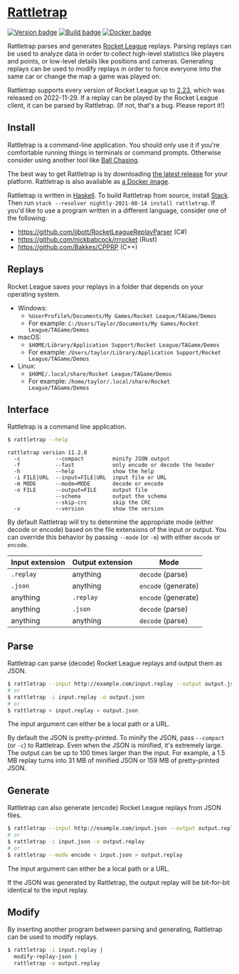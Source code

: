 # [Rattletrap][]

[![Version badge][]][version]
[![Build badge][]][build]
[![Docker badge][]][docker]

Rattletrap parses and generates [Rocket League][] replays. Parsing replays can
be used to analyze data in order to collect high-level statistics like players
and points, or low-level details like positions and cameras. Generating replays
can be used to modify replays in order to force everyone into the same car or
change the map a game was played on.

Rattletrap supports every version of Rocket League up to [2.23][], which was
released on 2022-11-29. If a replay can be played by the Rocket League client,
it can be parsed by Rattletrap. (If not, that's a bug. Please report it!)

## Install

Rattletrap is a command-line application. You should only use it if you're
comfortable running things in terminals or command prompts. Otherwise consider
using another tool like [Ball Chasing][].

The best way to get Rattletrap is by downloading [the latest release][] for
your platform. Rattletrap is also available as [a Docker image][docker].

Rattletrap is written in [Haskell][]. To build Rattletrap from source, install
[Stack][]. Then run `stack --resolver nightly-2021-08-14 install rattletrap`.
If you'd like to use a program written in a different language, consider one of
the following:

- <https://github.com/jjbott/RocketLeagueReplayParser> (C#)
- <https://github.com/nickbabcock/rrrocket> (Rust)
- <https://github.com/Bakkes/CPPRP> (C++)

## Replays

Rocket League saves your replays in a folder that depends on your operating
system.

- Windows:
  - `%UserProfile%/Documents/My Games/Rocket League/TAGame/Demos`
  - For example: `C:/Users/Taylor/Documents/My Games/Rocket League/TAGame/Demos`
- macOS:
  - `$HOME/Library/Application Support/Rocket League/TAGame/Demos`
  - For example: `/Users/taylor/Library/Application Support/Rocket League/TAGame/Demos`
- Linux:
  - `$HOME/.local/share/Rocket League/TAGame/Demos`
  - For example: `/home/taylor/.local/share/Rocket League/TAGame/Demos`

## Interface

Rattletrap is a command line application.

``` sh
$ rattletrap --help
```

```
rattletrap version 11.2.0
  -c           --compact         minify JSON output
  -f           --fast            only encode or decode the header
  -h           --help            show the help
  -i FILE|URL  --input=FILE|URL  input file or URL
  -m MODE      --mode=MODE       decode or encode
  -o FILE      --output=FILE     output file
               --schema          output the schema
               --skip-crc        skip the CRC
  -v           --version         show the version
```

By default Rattletrap will try to determine the appropriate mode (either decode
or encode) based on the file extensions of the input or output. You can
override this behavior by passing `--mode` (or `-m`) with either `decode` or
`encode`.

Input extension | Output extension | Mode
---             | ---              | ---
`.replay`       | anything         | `decode` (parse)
`.json`         | anything         | `encode` (generate)
anything        | `.replay`        | `encode` (generate)
anything        | `.json`          | `decode` (parse)
anything        | anything         | `decode` (parse)

## Parse

Rattletrap can parse (decode) Rocket League replays and output them as JSON.

``` sh
$ rattletrap --input http://example.com/input.replay --output output.json
# or
$ rattletrap -i input.replay -o output.json
# or
$ rattletrap < input.replay > output.json
```

The input argument can either be a local path or a URL.

By default the JSON is pretty-printed. To minify the JSON, pass `--compact` (or
`-c`) to Rattletrap. Even when the JSON is minified, it's extremely large. The
output can be up to 100 times larger than the input. For example, a 1.5 MB
replay turns into 31 MB of minified JSON or 159 MB of pretty-printed JSON.

## Generate

Rattletrap can also generate (encode) Rocket League replays from JSON files.

``` sh
$ rattletrap --input http://example.com/input.json --output output.replay
# or
$ rattletrap -i input.json -o output.replay
# or
$ rattletrap --mode encode < input.json > output.replay
```

The input argument can either be a local path or a URL.

If the JSON was generated by Rattletrap, the output replay will be bit-for-bit
identical to the input replay.

## Modify

By inserting another program between parsing and generating, Rattletrap can be
used to modify replays.

``` sh
$ rattletrap -i input.replay |
  modify-replay-json |
  rattletrap -o output.replay
```

[Rattletrap]: https://github.com/tfausak/rattletrap
[Version badge]: https://img.shields.io/hackage/v/rattletrap.svg?logo=haskell
[version]: https://hackage.haskell.org/package/rattletrap
[Build badge]: https://github.com/tfausak/rattletrap/workflows/ci/badge.svg
[build]: https://github.com/tfausak/rattletrap/actions
[Docker badge]: https://img.shields.io/docker/v/taylorfausak/rattletrap?label=docker&logo=docker&logoColor=white
[docker]: https://hub.docker.com/r/taylorfausak/rattletrap
[Rocket League]: https://www.rocketleague.com
[2.23]: https://www.rocketleague.com/news/patch-notes-v2-23/
[Ball Chasing]: https://ballchasing.com
[Haskell]: https://www.haskell.org
[the latest release]: https://github.com/tfausak/rattletrap/releases/latest
[Stack]: https://docs.haskellstack.org/en/stable/README/
